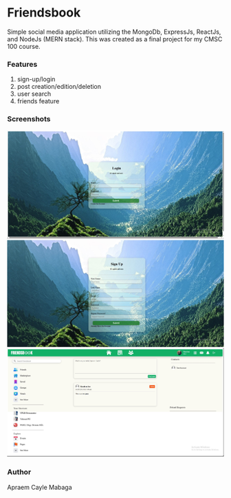 # Friendsbook
Simple social media application utilizing the MongoDb, ExpressJs, ReactJs, and NodeJs (MERN stack). This was created as a final project for my CMSC 100 course.

### Features
1. sign-up/login
2. post creation/edition/deletion
3. user search
4. friends feature

### Screenshots
![login](images/login.jpg)
![signup](images/signup.jpg)
![homepage](images/homepage.jpg)

### Author
Apraem Cayle Mabaga
